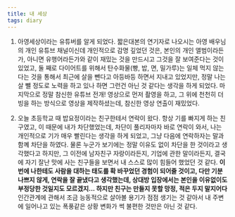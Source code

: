```yaml
---
title: 내 세상
tags: diary
---
```


1. 아영세상이라는 유튜버를 알게 되었다. 짧은대본의 연기자로 나오시는 아영 배우님의 개인 유튜브 채널이신데 개인적으로 감명 깊었던 것은, 본인의 개인 앨범이라든가, 아니면 유행어라든가와 같이 재밌는 것을 만드시고 그것을 잘 보여준다는 것이 있었고, 둘 째로 다이어트를 위해서 탄수화물(빵, 밥, 면, 밀가루)는 일체 먹지 않는다는 것을 통해서 최근에 살을 뺀다고 아등바등 하면서 지내고 있었지만, 정말 나는 살 뺄 정도로 노력을 하고 있나 하면 그런건 아닌 것 같다는 생각을 하게 되었다. 마지막으로 정말 참신한 유튜브 전개! 영상으로 먼저 촬영을 하고, 그 위에 천천히 더빙을 하는 방식으로 영상을 제작하셨는데, 참신한 영상 연출이 재밌었다.

2. 오늘 초등학교 때 밥요정이라는 친구한테서 연락이 왔다. 항상 기를 빠지게 하는 친구였고, 이 때문에 내가 차단했었는데, 차단이 풀리자마자 바로 연락이 와서, 나는 개인적으로 기가 매우 빨린다는 생각을 하게 되었고, 그냥 다음에 연락하자는 말과 함꼐 차단을 하였다. 물론 누군가 보기에는 정말 이유도 없이 차단을 한 것이라고 생각했다고 하지만, 그 이전에 남자친구 자랑이라든지, 기업에 관한 말이라든지, 결국에 자기 잘난 맛에 사는 친구들을 보면서 내 스스로 많이 힘들어 했었던 것 같다. **이번에 나한테도 사람을 대하는 태도를 확 바꾸었던 경험이 되어줄 것이고, 다만 기분 나쁘지 않게, 연락을 잘 끝냈다고 생각했는데, 상대방 입장에서는 본인을 이유없이도 부정당한 것일지도 모르겠지... 하지만 친구는 만들지 못할 망정, 적은 두지 말지어다** 인간관계에 관해서 조금 능동적으로 살아볼 용기가 점점 생기는 것 같아서 내 주변에 일어나고 있는 폭풍같은 상황 변화가 썩 불편한 것만은 아닌 것 같다.
